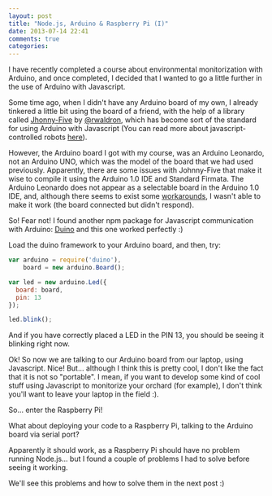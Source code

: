 ```yaml
---
layout: post
title: "Node.js, Arduino & Raspberry Pi (I)"
date: 2013-07-14 22:41
comments: true
categories: 
---
```

I have recently completed a course about environmental monitorization with Arduino, and once completed, I decided
that I wanted to go a little further in the use of Arduino with Javascript.

Some time ago, when I didn't have any Arduino board of my own, I already tinkered a little bit using the board of a friend, with the help of a library called [Jhonny-Five](https://github.com/rwldrn/johnny-five) by [@rwaldron](http://twitter.com/rwaldron), which has become sort of the standard for using Arduino with Javascript (You can read more about javascript-controlled robots [here](http://voodootikigod.com/nodebots-the-rise-of-js-robotics/)).

However, the Arduino board I got with my course, was an Arduino Leonardo, not an Arduino UNO, which was the model of the board that we had used previously.
Apparently, there are some issues with Johnny-Five that make it wise to compile it using the Arduino 1.0 IDE and Standard Firmata. The Arduino Leonardo does not appear as a selectable board in the Arduino 1.0 IDE, and, although there seems to exist some [workarounds](https://github.com/rwldrn/johnny-five/issues/53#issuecomment-11931914), I wasn't able to make it work (the board connected but didn't respond).

So! Fear not! I found another npm package for Javascript communication with Arduino: [Duino](https://github.com/ecto/duino) and this one worked perfectly :)

Load the duino framework to your Arduino board, and then, try:

``` javascript
var arduino = require('duino'),
    board = new arduino.Board();

var led = new arduino.Led({
  board: board,
  pin: 13
});

led.blink();
```
And if you have correctly placed a LED in the PIN 13, you should be seeing it blinking right now.


Ok! So now we are talking to our Arduino board from our laptop, using Javascript. Nice!
But... although I think this is pretty cool, I don't like the fact that it is not so "portable". I mean, if you want to develop some kind of cool stuff using Javascript to monitorize your orchard (for example), I don't think you'll want to leave your laptop in the field :).

So... enter the Raspberry Pi!

What about deploying your code to a Raspberry Pi, talking to the Arduino board via serial port?

Apparently it should work, as a Raspberry Pi should have no problem running Node.js... but I found a couple of problems I had to solve before seeing it working.

We'll see this problems and how to solve them in the next post :)